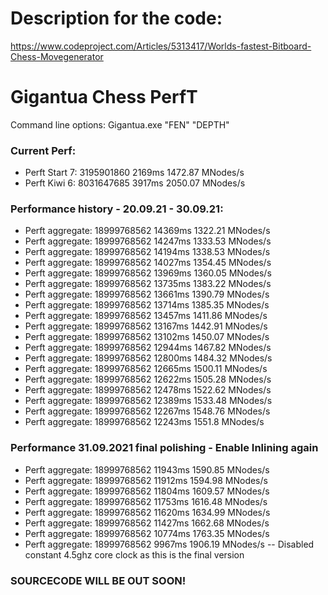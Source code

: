# Description for the code:
https://www.codeproject.com/Articles/5313417/Worlds-fastest-Bitboard-Chess-Movegenerator

# Gigantua Chess PerfT

Command line options:
Gigantua.exe "FEN" "DEPTH"

### Current Perf:
 - Perft Start 7: 3195901860 2169ms 1472.87 MNodes/s
 - Perft Kiwi 6: 8031647685 3917ms 2050.07 MNodes/s

### Performance history - 20.09.21 - 30.09.21:
 - Perft aggregate: 18999768562 14369ms 1322.21 MNodes/s
 - Perft aggregate: 18999768562 14247ms 1333.53 MNodes/s
 - Perft aggregate: 18999768562 14194ms 1338.53 MNodes/s
 - Perft aggregate: 18999768562 14027ms 1354.45 MNodes/s
 - Perft aggregate: 18999768562 13969ms 1360.05 MNodes/s
 - Perft aggregate: 18999768562 13735ms 1383.22 MNodes/s
 - Perft aggregate: 18999768562 13661ms 1390.79 MNodes/s
 - Perft aggregate: 18999768562 13714ms 1385.35 MNodes/s
 - Perft aggregate: 18999768562 13457ms 1411.86 MNodes/s
 - Perft aggregate: 18999768562 13167ms 1442.91 MNodes/s
 - Perft aggregate: 18999768562 13102ms 1450.07 MNodes/s
 - Perft aggregate: 18999768562 12944ms 1467.82 MNodes/s
 - Perft aggregate: 18999768562 12800ms 1484.32 MNodes/s
 - Perft aggregate: 18999768562 12665ms 1500.11 MNodes/s
 - Perft aggregate: 18999768562 12622ms 1505.28 MNodes/s
 - Perft aggregate: 18999768562 12478ms 1522.62 MNodes/s
 - Perft aggregate: 18999768562 12389ms 1533.48 MNodes/s
 - Perft aggregate: 18999768562 12267ms 1548.76 MNodes/s
 - Perft aggregate: 18999768562 12243ms 1551.8 MNodes/s

### Performance 31.09.2021 final polishing - Enable Inlining again
 - Perft aggregate: 18999768562 11943ms 1590.85 MNodes/s
 - Perft aggregate: 18999768562 11912ms 1594.98 MNodes/s
 - Perft aggregate: 18999768562 11804ms 1609.57 MNodes/s
 - Perft aggregate: 18999768562 11753ms 1616.48 MNodes/s
 - Perft aggregate: 18999768562 11620ms 1634.99 MNodes/s
 - Perft aggregate: 18999768562 11427ms 1662.68 MNodes/s
 - Perft aggregate: 18999768562 10774ms 1763.35 MNodes/s
 - Perft aggregate: 18999768562 9967ms 1906.19 MNodes/s -- Disabled constant 4.5ghz core clock as this is the final version

### SOURCECODE WILL BE OUT SOON!

<!--
### 
SOURCECODE WILL BE OUT SOON!
-->
